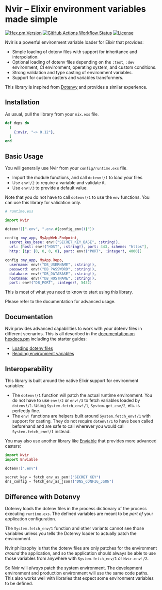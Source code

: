 # Nvir – Elixir environment variables made simple

[![Hex.pm Version](https://img.shields.io/hexpm/v/nvir?color=4e2a8e)](https://hex.pm/packages/nvir)
[![GitHub Actions Workflow Status](https://img.shields.io/github/actions/workflow/status/lud/nvir/elixir.yaml?label=CI)](https://github.com/lud/nvir/actions/workflows/elixir.yaml)
[![License](https://img.shields.io/hexpm/l/nvir.svg)](https://hex.pm/packages/nvir)

Nvir is a powerful environment variable loader for Elixir that provides:

* Simple loading of dotenv files with support for inheritance and interpolation.
* Optional loading of dotenv files depending on the `:test`, `:dev` environment, CI environment, operating system, and custom conditions.
* Strong validation and type casting of environment variables.
* Support for custom casters and variables transformers.

This library is inspired from
[Dotenvy](https://github.com/fireproofsocks/dotenvy) and provides a similar
experience.


## Installation

As usual, pull the library from your `mix.exs` file.

```elixir
def deps do
  [
    {:nvir, "~> 0.12"},
  ]
end
```


## Basic Usage

You will generally use Nvir from your `config/runtime.exs` file.

* Import the module functions, and call `dotenv!/1` to load your files.
* Use `env!/2` to require a variable and validate it.
* Use `env!/3` to provide a default value.

Note that you do not have to call `dotenv!/1` to use the `env` functions. You can
use this library for validation only.

```elixir
# runtime.exs

import Nvir

dotenv!([".env", ".env.#{config_env()}"])

config :my_app, MyAppWeb.Endpoint,
  secret_key_base: env!("SECRET_KEY_BASE", :string!),
  url: [host: env!("HOST", :string!), port: 443, scheme: "https"],
  http: [ip: {0, 0, 0, 0}, port: env!("PORT", :integer!, 4000)]

config :my_app, MyApp.Repo,
  username: env!("DB_USERNAME", :string!),
  password: env!("DB_PASSWORD", :string!),
  database: env!("DB_DATABASE", :string!),
  hostname: env!("DB_HOSTNAME", :string!),
  port: env!("DB_PORT", :integer!, 5432)
```

This is most of what you need to know to start using this library.

Please refer to the documentation for advanced usage.


## Documentation

Nvir provides advanced capabilities to work with your dotenv files in different
scenarios. This is all described in the [documentation on
hexdocs.pm](https://hexdocs.pm/nvir/readme.html) including the starter guides:

* [Loading dotenv files](https://hexdocs.pm/nvir/loading-files.html)
* [Reading environment variables](https://hexdocs.pm/nvir/the-env-functions.html)


## Interoperability

This library is built around the native Elixir support for environment variables:

* The `dotenv!/1` function will patch the actual runtime environment. You do not
  have to use `env!/2` or `env!/3` to fetch variables loaded by `dotenv!/1`.
  Using `System.fetch_env!/1`, `System.get_env/2`, etc. is perfectly fine.
* The `env!` functions are helpers built around `System.fetch_env!/1` with
  support for casting. They do not require `dotenv!/1` to have been called
  beforehand and are safe to call wherever you would call `System.fetch_env!/1`
  instead.

You may also use another library like
[Enviable](https://github.com/halostatue/enviable) that provides more advanced
casters:

```elixir
import Nvir
import Enviable

dotenv!(".env")

secret_key = fetch_env_as_pem!("SECRET_KEY")
dns_config = fetch_env_as_json!("DNS_CONFIG_JSON")
```


## Difference with Dotenvy

Dotenvy loads the dotenv files in the process dictionary of the process
executing `runtime.exs`. The defined variables are meant to be _part of_ your
application configuration.

The `System.fetch_env/1` function and other variants
cannot see those variables unless you tells the Dotenvy loader to actually patch
the environment.

Nvir philosophy is that the dotenv files are only patches for the environment
_around_ the application, and so the application should always be able to use
those variables from anywhere with `System.fetch_env/1` or `Nvir.env!/2`.

So Nvir will _always_ patch the system environment. The development environment
and production environment will use the same code paths. This also works well
with libraries that expect some environment variables to be defined.